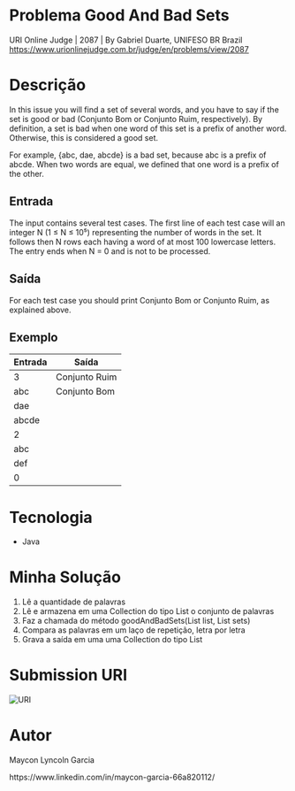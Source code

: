 # Problema Good And Bad Sets
URI Online Judge | 2087 |
By Gabriel Duarte, UNIFESO BR Brazil
https://www.urionlinejudge.com.br/judge/en/problems/view/2087

# Descrição
In this issue you will find a set of several words, and you have to say if the set is good or bad (Conjunto Bom or Conjunto Ruim, respectively). By definition, a set is bad when one word of this set is a prefix of another word. Otherwise, this is considered a good set.

For example, {abc, dae, abcde} is a bad set, because abc is a prefix of abcde. When two words are equal, we defined that one word is a prefix of the other.

## Entrada
The input contains several test cases. The first line of each test case will an integer N (1 ≤ N ≤ 10⁵) representing the number of words in the set. It follows then N rows each having a word of at most 100 lowercase letters. The entry ends when N = 0 and is not to be processed.

## Saída
For each test case you should print Conjunto Bom or Conjunto Ruim, as explained above.

## Exemplo
| Entrada | Saída |
| ------------ | ------------- |
| 3 | Conjunto Ruim |
| abc | Conjunto Bom |
| dae | |
| abcde | |
|2 | |
|abc | |
|def | |
|0 | |

# Tecnologia
- Java

# Minha Solução
1. Lê a quantidade de palavras
2. Lê e armazena em uma Collection do tipo List o conjunto de palavras
3. Faz a chamada do método goodAndBadSets(List<String> list, List<String> sets)
4. Compara as palavras em um laço de repetição, letra por letra
5. Grava a saída em uma uma Collection do tipo List

# Submission URI
![URI](https://github.com/mayconlyn/assets/blob/master/Desafios/GoodAndBadSets/Submission.png)

# Autor
Maycon Lyncoln Garcia
<p> https://www.linkedin.com/in/maycon-garcia-66a820112/
